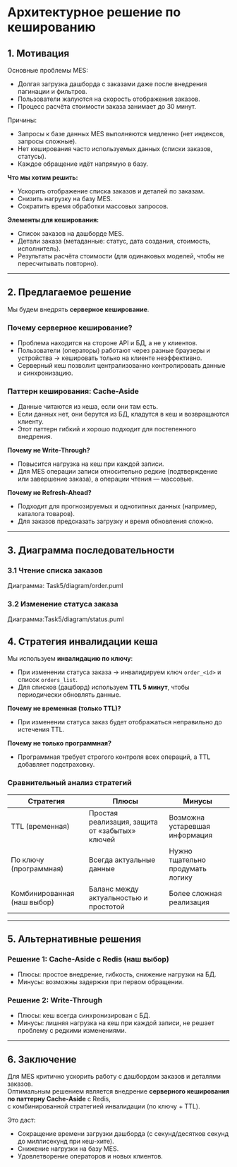 # Архитектурное решение по кешированию

## 1. Мотивация

Основные проблемы MES:
- Долгая загрузка дашборда с заказами даже после внедрения пагинации и фильтров.
- Пользователи жалуются на скорость отображения заказов.
- Процесс расчёта стоимости заказа занимает до 30 минут.

Причины:
- Запросы к базе данных MES выполняются медленно (нет индексов, запросы сложные).
- Нет кеширования часто используемых данных (списки заказов, статусы).
- Каждое обращение идёт напрямую в базу.

**Что мы хотим решить:**
- Ускорить отображение списка заказов и деталей по заказам.
- Снизить нагрузку на базу MES.
- Сократить время обработки массовых запросов.

**Элементы для кеширования:**
- Список заказов на дашборде MES.
- Детали заказа (метаданные: статус, дата создания, стоимость, исполнитель).
- Результаты расчёта стоимости (для одинаковых моделей, чтобы не пересчитывать повторно).

---

## 2. Предлагаемое решение

Мы будем внедрять **серверное кеширование**.

### Почему серверное кеширование?
- Проблема находится на стороне API и БД, а не у клиентов.
- Пользователи (операторы) работают через разные браузеры и устройства → кешировать только на клиенте неэффективно.
- Серверный кеш позволит централизованно контролировать данные и синхронизацию.

### Паттерн кеширования: **Cache-Aside**
- Данные читаются из кеша, если они там есть.
- Если данных нет, они берутся из БД, кладутся в кеш и возвращаются клиенту.
- Этот паттерн гибкий и хорошо подходит для постепенного внедрения.

**Почему не Write-Through?**
- Повысится нагрузка на кеш при каждой записи.
- Для MES операции записи относительно редкие (подтверждение или завершение заказа), а операции чтения — массовые.

**Почему не Refresh-Ahead?**
- Подходит для прогнозируемых и однотипных данных (например, каталога товаров).
- Для заказов предсказать загрузку и время обновления сложно.

---

## 3. Диаграмма последовательности

### 3.1 Чтение списка заказов
Диаграмма: Task5/diagram/order.puml
### 3.2 Изменение статуса заказа
Диаграмма:Task5/diagram/status.puml

## 4. Стратегия инвалидации кеша

Мы используем **инвалидацию по ключу**:
- При изменении статуса заказа → инвалидируем ключ `order_<id>` и список `orders_list`.
- Для списков (дашборд) используем **TTL 5 минут**, чтобы периодически обновлять данные.

**Почему не временная (только TTL)?**
- При изменении статуса заказ будет отображаться неправильно до истечения TTL.

**Почему не только программная?**
- Программная требует строгого контроля всех операций, а TTL добавляет подстраховку.

### Сравнительный анализ стратегий

| Стратегия              | Плюсы                               | Минусы |
|-------------------------|-------------------------------------|--------|
| TTL (временная)         | Простая реализация, защита от «забытых» ключей | Возможна устаревшая информация |
| По ключу (программная)  | Всегда актуальные данные            | Нужно тщательно продумать логику |
| Комбинированная (наш выбор) | Баланс между актуальностью и простотой | Более сложная реализация |

---

## 5. Альтернативные решения

### Решение 1: Cache-Aside с Redis (наш выбор)
- Плюсы: простое внедрение, гибкость, снижение нагрузки на БД.
- Минусы: возможны задержки при первом обращении.

### Решение 2: Write-Through
- Плюсы: кеш всегда синхронизирован с БД.
- Минусы: лишняя нагрузка на кеш при каждой записи, не решает проблему с редкими изменениями.

---

## 6. Заключение

Для MES критично ускорить работу с дашбордом заказов и деталями заказов.  
Оптимальным решением является внедрение **серверного кеширования по паттерну Cache-Aside** с Redis,  
с комбинированной стратегией инвалидации (по ключу + TTL).

Это даст:
- Сокращение времени загрузки дашборда (с секунд/десятков секунд до миллисекунд при кеш-хите).
- Снижение нагрузки на базу MES.
- Удовлетворение операторов и новых клиентов.  
